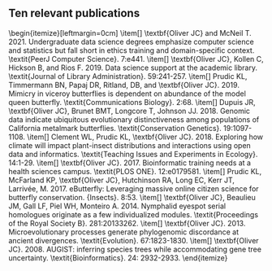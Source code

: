 
## Ten relevant publications
\begin{itemize}[leftmargin=0cm]
\item[] \textbf{Oliver JC} and McNeil T. 2021. Undergraduate data science degrees emphasize computer science and statistics but fall short in ethics training and domain-specific context. \textit{PeerJ Computer Science}. 7:e441.
\item[] \textbf{Oliver JC}, Kollen C, Hickson B, and Rios F. 2019. Data science support at the academic library. \textit{Journal of Library Administration}. 59:241-257.
\item[] Prudic KL, Timmermann BN, Papaj DR, Ritland, DB, and \textbf{Oliver JC}. 2019. Mimicry in viceroy butterflies is dependent on abundance of the model queen butterfly. \textit{Communications Biology}. 2:68.
\item[] Dupuis JR, \textbf{Oliver JC}, Brunet BMT, Longcore T, Johnson JJ. 2018. Genomic data indicate ubiquitous evolutionary distinctiveness among populations of California metalmark butterflies. \textit{Conservation Genetics}. 19:1097-1108.
\item[] Clement WL, Prudic KL, \textbf{Oliver JC}. 2018. Exploring how climate will impact plant-insect distributions and interactions using open data and informatics. \textit{Teaching Issues and Experiments in Ecology}. 14:1-29.
\item[] \textbf{Oliver JC}. 2017. Bioinformatic training needs at a health sciences campus. \textit{PLOS ONE}. 12:e0179581.
\item[] Prudic KL, McFarland KP, \textbf{Oliver JC}, Hutchinson RA, Long EC, Kerr JT, Larrivée, M. 2017. eButterfly: Leveraging massive online citizen science for butterfly conservation. {Insects}. 8:53.
\item[] \textbf{Oliver JC}, Beaulieu JM, Gall LF, Piel WH, Monteiro A. 2014. Nymphalid eyespot serial homologues originate as a few individualized modules. \textit{Proceedings of the Royal Society B}. 281:20133262.
\item[] \textbf{Oliver JC}. 2013. Microevolutionary processes generate phylogenomic discordance at ancient divergences. \textit{Evolution}. 67:1823-1830.
\item[] \textbf{Oliver JC}. 2008. AUGIST: inferring species trees while accommodating gene tree uncertainty. \textit{Bioinformatics}. 24: 2932-2933.
\end{itemize}
